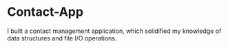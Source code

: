 # Contact-App
I built a contact management application, which solidified my knowledge of data structures and file I/O operations.

